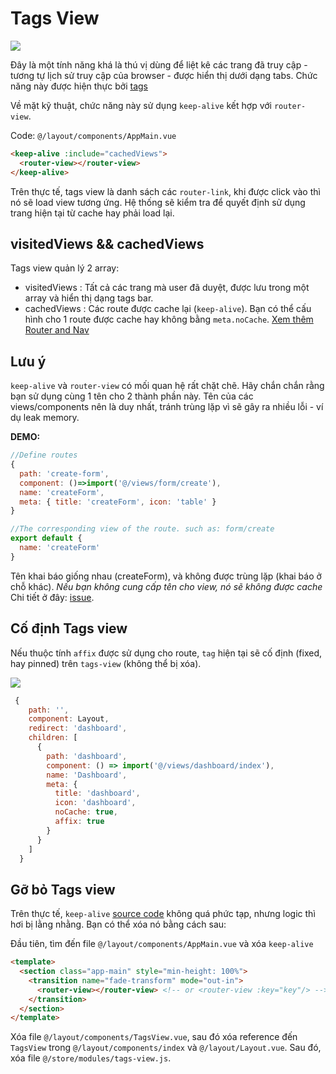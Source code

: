# Tags View

![](https://cdn.laravue.dev/tags-view.jpg)

Đây là một tính năng khá là thú vị dùng để liệt kê các trang đã truy cập - tương tự lịch sử truy cập của browser - được hiển thị dưới dạng tabs. Chức năng này được hiện thực bởi [tags](https://element.eleme.io/#/en-US/component/tag)

Về mặt kỹ thuật, chức năng này sử dụng `keep-alive` kết hợp với `router-view`.

Code: `@/layout/components/AppMain.vue`

```html
<keep-alive :include="cachedViews">
  <router-view></router-view>
</keep-alive>
```

Trên thực tế, tags view là danh sách các `router-link`, khi được click vào thì nó sẽ load view tương ứng. Hệ thống sẽ kiểm tra để quyết định sử dụng trang hiện tại từ cache hay phải load lại.

## visitedViews && cachedViews

Tags view quản lý 2 array:

- visitedViews : Tất cả các trang mà user đã duyệt, được lưu trong một array và hiển thị dạng tags bar.
- cachedViews : Các route được cache lại (`keep-alive`). Bạn có thể cấu hình cho 1 route được cache hay không bằng `meta.noCache`. [Xem thêm Router and Nav](router-and-nav.md)

## Lưu ý

`keep-alive` và `router-view` có mối quan hệ rất chặt chẽ. Hãy chắn chắn rằng bạn sử dụng cùng 1 tên cho 2 thành phần này. Tên của các views/components nên là duy nhất, tránh trùng lặp vì sẽ gây ra nhiều lỗi - ví dụ leak memory.

**DEMO:**

```js
//Define routes
{
  path: 'create-form',
  component: ()=>import('@/views/form/create'),
  name: 'createForm',
  meta: { title: 'createForm', icon: 'table' }
}
```

```js
//The corresponding view of the route. such as: form/create
export default {
  name: 'createForm'
}
```

Tên khai báo giống nhau (createForm), và không được trùng lặp (khai báo ở chỗ khác). *Nếu bạn không cung cấp tên cho view, nó sẽ không được cache*
Chi tiết ở đây: 
[issue](https://github.com/vuejs/vue/issues/6938#issuecomment-345728620).

<!--
## Một số trường hợp không nên cache.

Hiện tại giải pháp cache không thực sự thích hợp cho một số component, ví dụ trang article chi tiết `/article/1`, `article/2`. Các trang này khác nhau nhưng sử dụng chung các components (bản chất là 1 page nhưng khác param truyền vào). Như đã nói ở trên `<keep-alive :include...>` sẽ cache dựa trên component name, điều này sẽ gây ra lỗi: article/1 sẽ được cache và article/2 dùng lại cache.

- Instead of using keep-alive's :include, keep-alive caches all components directly. This way, it supports the aforementioned business situation.
  To [@/layout/components/AppMain.vue](https://github.com/tuandm/laravue/blob/master/resources/js/layout/components/AppMain.vue) remove the `:include` related code. Of course, using keep-alive directly also has disadvantages. It can't dynamically delete the cache. You can only help it to set a maximum cache instance limit.
  [issue](https://github.com/vuejs/vue/issues/6509)

- Use a browser cache scheme such as localStorage, you have to control the cache yourself.
-->
## Cố định Tags view

Nếu thuộc tính `affix` được sử dụng cho route, `tag` hiện tại sẽ cố định (fixed, hay pinned) trên `tags-view` (không thể bị xóa).

![](https://user-images.githubusercontent.com/8121621/52840303-cd5c9280-3133-11e9-928f-e2825eaab51b.png)

```js {14}
 {
    path: '',
    component: Layout,
    redirect: 'dashboard',
    children: [
      {
        path: 'dashboard',
        component: () => import('@/views/dashboard/index'),
        name: 'Dashboard',
        meta: {
          title: 'dashboard',
          icon: 'dashboard',
          noCache: true,
          affix: true
        }
      }
    ]
  }
```

## Gỡ bỏ Tags view

Trên thực tế, `keep-alive` [source code](<(https://github.com/vuejs/vue/blob/dev/src/core/components/keep-alive.js)>) không quá phức tạp, nhưng logic thì hơi bị lằng nhằng. Bạn có thể xóa nó bằng cách sau:

Đầu tiên, tìm đến file
`@/layout/components/AppMain.vue` và xóa `keep-alive`

```html
<template>
  <section class="app-main" style="min-height: 100%">
    <transition name="fade-transform" mode="out-in">
      <router-view></router-view> <!-- or <router-view :key="key"/> -->
    </transition>
  </section>
</template>
```

Xóa file `@/layout/components/TagsView.vue`, sau đó xóa reference đến `TagsView` trong `@/layout/components/index` và `@/layout/Layout.vue`. Sau đó, xóa file `@/store/modules/tags-view.js`.
